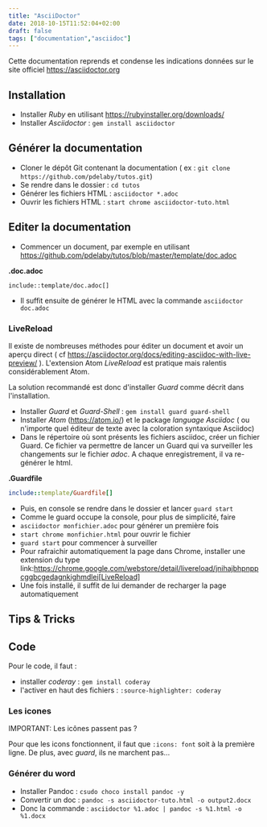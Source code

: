 ```yaml
---
title: "AsciiDoctor"
date: 2018-10-15T11:52:04+02:00
draft: false
tags: ["documentation","asciidoc"]
---
```


Cette documentation reprends et condense les indications données sur le site officiel https://asciidoctor.org

## Installation

* Installer _Ruby_ en utilisant https://rubyinstaller.org/downloads/
* Installer _Asciidoctor_ : `gem install asciidoctor`


## Générer la documentation

* Cloner le dépôt Git contenant la documentation ( ex : `git clone https://github.com/pdelaby/tutos.git`)
* Se rendre dans le dossier : `cd tutos`
* Générer les fichiers HTML : `asciidoctor *.adoc`
* Ouvrir les fichiers HTML : `start chrome asciidoctor-tuto.html`

## Editer la documentation

* Commencer un document, par exemple en utilisant https://github.com/pdelaby/tutos/blob/master/template/doc.adoc

**.doc.adoc**
```
include::template/doc.adoc[]
```

* Il suffit ensuite de générer le HTML avec la commande `asciidoctor doc.adoc`

### LiveReload

Il existe de nombreuses méthodes pour éditer un document et avoir un aperçu direct ( cf https://asciidoctor.org/docs/editing-asciidoc-with-live-preview/ ).
L'extension Atom _LiveReload_ est pratique mais ralentis considérablement Atom.

La solution recommandé est donc d'installer _Guard_ comme décrit dans l'installation.

* Installer _Guard_ et _Guard-Shell_ : `gem install guard guard-shell`
* Installer _Atom_  (https://atom.io/) et le package _language Asciidoc_ ( ou n'importe quel éditeur de texte avec la coloration syntaxique Asciidoc)
* Dans le répertoire où sont présents les fichiers asciidoc, créer un fichier Guard.
Ce fichier va permettre de lancer un Guard qui va surveiller les changements sur le fichier _adoc_. A chaque enregistrement, il va re-générer le html.

**.Guardfile**
```ruby
include::template/Guardfile[]
```

* Puis, en console se rendre dans le dossier et lancer `guard start`
* Comme le guard occupe la console, pour plus de simplicité, faire
 * `asciidoctor monfichier.adoc` pour générer un première fois
 * `start chrome monfichier.html` pour ouvrir le fichier
 * `guard start` pour commencer à surveiller
* Pour rafraichir automatiquement la page dans Chrome, installer une extension du type link:https://chrome.google.com/webstore/detail/livereload/jnihajbhpnppcggbcgedagnkighmdlei[LiveReload]
* Une fois installé, il suffit de lui demander de recharger la page automatiquement

## Tips & Tricks

## Code

Pour le code, il faut  :

* installer _coderay_ : `gem install coderay`
* l'activer en haut des fichiers : `:source-highlighter: coderay`

### Les icones

IMPORTANT: Les icônes passent pas ?

Pour que les icons fonctionnent, il faut que `:icons: font` soit à la première ligne.
De plus, avec _guard_, ils ne marchent pas...


### Générer du word

* Installer Pandoc : `csudo choco install pandoc -y`
* Convertir un doc : `pandoc -s asciidoctor-tuto.html -o output2.docx`
* Donc la commande : `asciidoctor %1.adoc | pandoc -s %1.html -o %1.docx`
